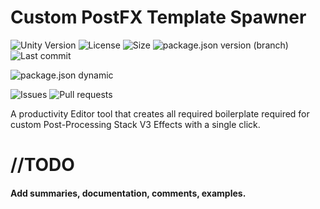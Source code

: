 # Custom PostFX Template Spawner
![Unity Version](https://img.shields.io/badge/Unity-2019.1%2B-blue?style=plastic) ![License](https://img.shields.io/github/license/ParkingLotGames/Unity-Custom-PostFX-Template-Spawner?style=plastic) ![Size](https://img.shields.io/github/repo-size/ParkingLotGames/Unity-Custom-PostFX-Template-Spawner?style=plastic) ![package.json version (branch)](https://img.shields.io/github/package-json/v/ParkingLotGames/Unity-Custom-PostFX-Template-Spawner/main?style=plastic) ![Last commit](https://img.shields.io/github/last-commit/ParkingLotGames/Unity-Custom-PostFX-Template-Spawner?style=plastic)

![package.json dynamic](https://img.shields.io/github/package-json/keywords/ParkingLotGames/Unity-Custom-PostFX-Template-Spawner?style=plastic)

![Issues](https://img.shields.io/github/issues-raw/ParkingLotGames/Unity-Custom-PostFX-Template-Spawner?style=plastic) ![Pull requests](https://img.shields.io/github/issues-pr-raw/ParkingLotGames/Unity-Custom-PostFX-Template-Spawner?style=plastic)

A productivity Editor tool that creates all required boilerplate required for custom Post-Processing Stack V3 Effects with a single click.

# //TODO

#### Add summaries, documentation, comments, examples.
